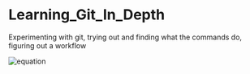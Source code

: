 # Learning_Git_In_Depth
Experimenting with git, trying out and finding what the commands do, figuring out a workflow


![equation](https://latex.codecogs.com/svg.image?{\color{Cyan}}p\to&space;prime\\(a,p)\to&space;relatively&space;prime\\\Rightarrow(a^{p}-p)\equiv&space;0(mod&space;p))





